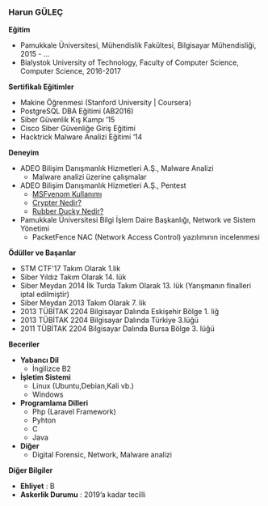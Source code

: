 ### Harun GÜLEÇ

**Eğitim**
* Pamukkale Üniversitesi, Mühendislik Fakültesi, Bilgisayar Mühendisliği, 2015 - ...  
* Bialystok University of Technology, Faculty of Computer Science, Computer Science, 2016-2017  
 
**Sertifikalı Eğitimler**
* Makine Öğrenmesi (Stanford University | Coursera)
* PostgreSQL DBA Eğitimi (AB2016)
* Siber Güvenlik Kış Kampı ‘15
* Cisco Siber Güvenliğe Giriş Eğitimi
* Hacktrick Malware Analizi Eğitimi ‘14
 
**Deneyim**
* ADEO Bilişim Danışmanlık Hizmetleri A.Ş., Malware Analizi
  * Malware analizi üzerine çalışmalar
* ADEO Bilişim Danışmanlık Hizmetleri A.Ş., Pentest
  * [MSFvenom Kullanımı](https://www.adeosecurity.com/blog/msfvenom-kullanimi.html)
  * [Crypter Nedir?](https://www.adeosecurity.com/siber-guvenlik/crypter-nedir.html)
  * [Rubber Ducky Nedir?](https://www.adeosecurity.com/siber-guvenlik/rubber-ducky-nedir.html)
* Pamukkale Üniversitesi Bilgi İşlem Daire Başkanlığı, Network ve Sistem Yönetimi
  * PacketFence NAC (Network Access Control) yazılımının incelenmesi
  
**Ödüller ve Başarılar**

* STM CTF'17 Takım Olarak 1.lik
* Siber Yıldız Takım Olarak 14. lük
* Siber Meydan 2014 İlk Turda Takım Olarak 13. lük (Yarışmanın finalleri iptal edilmiştir)
* Siber Meydan 2013 Takım Olarak 7. lik
* 2013 TÜBİTAK 2204 Bilgisayar Dalında Eskişehir Bölge 1. liğ
* 2013 TÜBİTAK 2204 Bilgisayar Dalında Türkiye 3.lüğü
* 2011 TÜBİTAK 2204 Bilgisayar Dalında Bursa Bölge 3. lüğü
 
**Beceriler**
* **Yabancı Dil**
  * İngilizce B2  
* **İşletim Sistemi**  
  * Linux (Ubuntu,Debian,Kali vb.)  
  * Windows  
* **Programlama Dilleri**  
  * Php (Laravel Framework)  
  * Pyhton  
  * C  
  * Java  
* **Diğer**  
  * Digital Forensic, Network, Malware analizi  

**Diğer Bilgiler**      
  * **Ehliyet** : B    
  * **Askerlik Durumu** : ​2019’a kadar tecilli    
